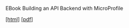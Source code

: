 EBook Building an API Backend with MicroProfile

[[html]](https://cicekhayri.github.io/ebook-Building-an-API-Backend-with-MicroProfile/building-an-api-backend-with-microprofile.html)
[[pdf]](https://cicekhayri.github.io/ebook-Building-an-API-Backend-with-MicroProfile/building-an-api-backend-with-microprofile.pdf)
